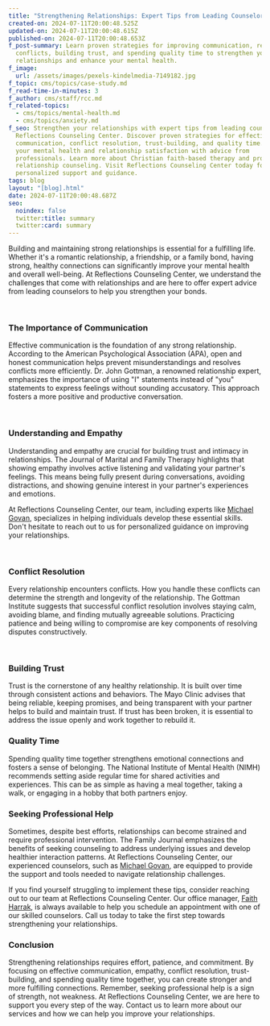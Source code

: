 ```yaml
---
title: "Strengthening Relationships: Expert Tips from Leading Counselors"
created-on: 2024-07-11T20:00:48.525Z
updated-on: 2024-07-11T20:00:48.615Z
published-on: 2024-07-11T20:00:48.653Z
f_post-summary: Learn proven strategies for improving communication, resolving
  conflicts, building trust, and spending quality time to strengthen your
  relationships and enhance your mental health.
f_image:
  url: /assets/images/pexels-kindelmedia-7149182.jpg
f_topic: cms/topics/case-study.md
f_read-time-in-minutes: 3
f_author: cms/staff/rcc.md
f_related-topics:
  - cms/topics/mental-health.md
  - cms/topics/anxiety.md
f_seo: Strengthen your relationships with expert tips from leading counselors at
  Reflections Counseling Center. Discover proven strategies for effective
  communication, conflict resolution, trust-building, and quality time. Improve
  your mental health and relationship satisfaction with advice from
  professionals. Learn more about Christian faith-based therapy and professional
  relationship counseling. Visit Reflections Counseling Center today for
  personalized support and guidance.
tags: blog
layout: "[blog].html"
date: 2024-07-11T20:00:48.687Z
seo:
  noindex: false
  twitter:title: summary
  twitter:card: summary
---
```

Building and maintaining strong relationships is essential for a fulfilling life. Whether it's a romantic relationship, a friendship, or a family bond, having strong, healthy connections can significantly improve your mental health and overall well-being. At Reflections Counseling Center, we understand the challenges that come with relationships and are here to offer expert advice from leading counselors to help you strengthen your bonds.

 

### The Importance of Communication

Effective communication is the foundation of any strong relationship. According to the American Psychological Association (APA), open and honest communication helps prevent misunderstandings and resolves conflicts more efficiently. Dr. John Gottman, a renowned relationship expert, emphasizes the importance of using "I" statements instead of "you" statements to express feelings without sounding accusatory. This approach fosters a more positive and productive conversation.

 

### Understanding and Empathy

Understanding and empathy are crucial for building trust and intimacy in relationships. The Journal of Marital and Family Therapy highlights that showing empathy involves active listening and validating your partner's feelings. This means being fully present during conversations, avoiding distractions, and showing genuine interest in your partner's experiences and emotions.

At Reflections Counseling Center, our team, including experts like [Michael Govan](/staff/michael-govan/), specializes in helping individuals develop these essential skills. Don't hesitate to reach out to us for personalized guidance on improving your relationships.

 

### Conflict Resolution

Every relationship encounters conflicts. How you handle these conflicts can determine the strength and longevity of the relationship. The Gottman Institute suggests that successful conflict resolution involves staying calm, avoiding blame, and finding mutually agreeable solutions. Practicing patience and being willing to compromise are key components of resolving disputes constructively.

 

### Building Trust

Trust is the cornerstone of any healthy relationship. It is built over time through consistent actions and behaviors. The Mayo Clinic advises that being reliable, keeping promises, and being transparent with your partner helps to build and maintain trust. If trust has been broken, it is essential to address the issue openly and work together to rebuild it.



### Quality Time

Spending quality time together strengthens emotional connections and fosters a sense of belonging. The National Institute of Mental Health (NIMH) recommends setting aside regular time for shared activities and experiences. This can be as simple as having a meal together, taking a walk, or engaging in a hobby that both partners enjoy.



### Seeking Professional Help

Sometimes, despite best efforts, relationships can become strained and require professional intervention. The Family Journal emphasizes the benefits of seeking counseling to address underlying issues and develop healthier interaction patterns. At Reflections Counseling Center, our experienced counselors, such as [Michael Govan](/staff/michael-govan/), are equipped to provide the support and tools needed to navigate relationship challenges.

If you find yourself struggling to implement these tips, consider reaching out to our team at Reflections Counseling Center. Our office manager, [Faith Harrak](/staff/faith-harrak/), is always available to help you schedule an appointment with one of our skilled counselors. Call us today to take the first step towards strengthening your relationships.



### Conclusion

Strengthening relationships requires effort, patience, and commitment. By focusing on effective communication, empathy, conflict resolution, trust-building, and spending quality time together, you can create stronger and more fulfilling connections. Remember, seeking professional help is a sign of strength, not weakness. At Reflections Counseling Center, we are here to support you every step of the way. Contact us to learn more about our services and how we can help you improve your relationships.